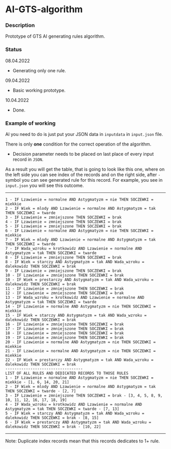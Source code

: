 # AI-GTS-algorithm

### Description

Prototype of GTS AI generating rules algorithm.

### Status
08.04.2022

- Generating only one rule.

09.04.2022

- Basic working prototype.

10.04.2022

- Done.

### Example of working

Al you need to do is just put your JSON data in `inputdata` in `input.json` file.

There is only **one** condition for the correct operation of the algorithm.

- Decision parameter needs to be placed on last place of every input record in `JSON`.

As a result you will get the table, that is going to look like this one,
where on the left side you can see index of the records and on the right side, after `-` symbol
you can see generated rule for this record. For example, you see in `input.json` you will see
this outcome.

---

`1 - IF Lzawienie = normalne AND Astygmatyzm = nie THEN SOCZEWKI = miekkie`
\
`2 - IF Wiek = mlody AND Lzawienie = normalne AND Astygmatyzm = tak THEN SOCZEWKI = twarde`
\
`3 - IF Lzawienie = zmniejszone THEN SOCZEWKI = brak`
\
`4 - IF Lzawienie = zmniejszone THEN SOCZEWKI = brak`
\
`5 - IF Lzawienie = zmniejszone THEN SOCZEWKI = brak`
\
`6 - IF Lzawienie = normalne AND Astygmatyzm = nie THEN SOCZEWKI = miekkie`
\
`7 - IF Wiek = mlody AND Lzawienie = normalne AND Astygmatyzm = tak THEN SOCZEWKI = twarde`
\
`7 - IF Wada_wzroku = krotkowidz AND Lzawienie = normalne AND Astygmatyzm = tak THEN SOCZEWKI = twarde`
\
`8 - IF Lzawienie = zmniejszone THEN SOCZEWKI = brak`
\
`8 - IF Wiek = starczy AND Astygmatyzm = tak AND Wada_wzroku = dalekowidz THEN SOCZEWKI = brak`
\
`9 - IF Lzawienie = zmniejszone THEN SOCZEWKI = brak`
\
`10 - IF Lzawienie = zmniejszone THEN SOCZEWKI = brak`
\
`10 - IF Wiek = prestarczy AND Astygmatyzm = tak AND Wada_wzroku = dalekowidz THEN SOCZEWKI = brak`
\
`11 - IF Lzawienie = zmniejszone THEN SOCZEWKI = brak`
\
`12 - IF Lzawienie = zmniejszone THEN SOCZEWKI = brak`
\
`13 - IF Wada_wzroku = krotkowidz AND Lzawienie = normalne AND Astygmatyzm = tak THEN SOCZEWKI = twarde`
\
`14 - IF Lzawienie = normalne AND Astygmatyzm = nie THEN SOCZEWKI = miekkie`
\
`15 - IF Wiek = starczy AND Astygmatyzm = tak AND Wada_wzroku = dalekowidz THEN SOCZEWKI = brak`
\
`16 - IF Lzawienie = zmniejszone THEN SOCZEWKI = brak`
\
`17 - IF Lzawienie = zmniejszone THEN SOCZEWKI = brak`
\
`18 - IF Lzawienie = zmniejszone THEN SOCZEWKI = brak`
\
`19 - IF Lzawienie = zmniejszone THEN SOCZEWKI = brak`
\
`20 - IF Lzawienie = normalne AND Astygmatyzm = nie THEN SOCZEWKI = miekkie`
\
`21 - IF Lzawienie = normalne AND Astygmatyzm = nie THEN SOCZEWKI = miekkie`
\
`22 - IF Wiek = prestarczy AND Astygmatyzm = tak AND Wada_wzroku = dalekowidz THEN SOCZEWKI = brak`
\
`----------------------------------`
\
`LIST OF ALL RULES AND DEDICATED RECORDS TO THOSE RULES`
\
`1 - IF Lzawienie = normalne AND Astygmatyzm = nie THEN SOCZEWKI = miekkie - [1, 6, 14, 20, 21]`
\
`2 - IF Wiek = mlody AND Lzawienie = normalne AND Astygmatyzm = tak THEN SOCZEWKI = twarde - [2, 7]`
\
`3 - IF Lzawienie = zmniejszone THEN SOCZEWKI = brak - [3, 4, 5, 8, 9, 10, 11, 12, 16, 17, 18, 19]`
\
`4 - IF Wada_wzroku = krotkowidz AND Lzawienie = normalne AND Astygmatyzm = tak THEN SOCZEWKI = twarde - [7, 13]`
\
`5 - IF Wiek = starczy AND Astygmatyzm = tak AND Wada_wzroku = dalekowidz THEN SOCZEWKI = brak - [8, 15]`
\
`6 - IF Wiek = prestarczy AND Astygmatyzm = tak AND Wada_wzroku = dalekowidz THEN SOCZEWKI = brak - [10, 22]`

---

Note: Duplicate index records mean that this records dedicates to 1+ rule.

